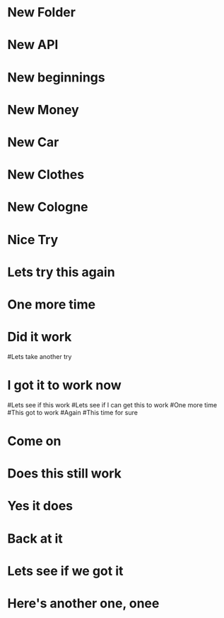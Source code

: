 # New Folder
# New API
# New beginnings
# New Money
# New Car
# New Clothes
# New Cologne
# Nice Try
# Lets try this again
# One more time
# Did it work
#Lets take another try
# I got it to work now
#Lets see if this work
#Lets see if I can get this to work
#One more time
#This got to work
#Again
#This time for sure
# Come on
# Does this still work
# Yes it does
# Back at it
# Lets see if we got it
# Here's another one, onee


